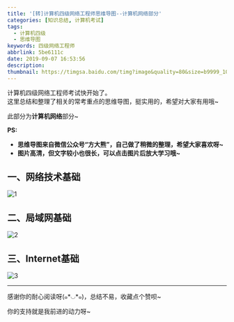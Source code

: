 ```yaml
---
title: '[转]计算机四级网络工程师思维导图--计算机网络部分'
categories: [知识总结, 计算机考试]
tags:
  - 计算机四级
  - 思维导图
keywords: 四级网络工程师
abbrlink: 5be6111c
date: 2019-09-07 16:53:56
description:
thumbnail: https://timgsa.baidu.com/timg?image&quality=80&size=b9999_10000&sec=1571587151525&di=7ab3ba0e2e3da1c35327afe0203d559f&imgtype=0&src=http%3A%2F%2F5b0988e595225.cdn.sohucs.com%2Fimages%2F20170922%2F8273fe8a6fa74480913e64ee0c2fda9e.jpeg
---
```


计算机四级网络工程师考试快开始了。  
这里总结和整理了相关的常考重点的思维导图，挺实用的，希望对大家有用哦~

此部分为**计算机网络**部分~

<!-- more -->

**PS:**

+ **思维导图来自微信公众号“方大熊”，自己做了稍微的整理，希望大家喜欢呀~**
+ **图片高清，但文字较小也很长，可以点击图片后放大学习哦~**

## 一、网络技术基础

<fancybox>![1](https://i.loli.net/2019/09/07/2JryQt6se1VnRdi.jpg)</fancybox>

## 二、局域网基础

<fancybox>![2](https://i.loli.net/2019/09/07/IyXO1pNlzZwA72i.jpg)</fancybox>

## 三、Internet基础

<fancybox>![3](https://i.loli.net/2019/09/07/WyxAHXO9k3RoY1L.jpg)</fancybox>

---------------

感谢你的耐心阅读呀(๑*◡*๑)，总结不易，收藏点个赞呗~

你的支持就是我前进的动力呀~
